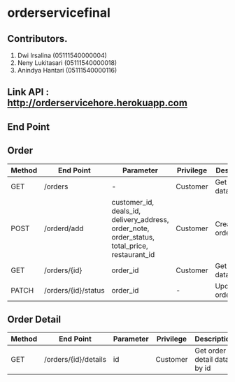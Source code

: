 # orderservicefinal

## Contributors.

1. Dwi Irsalina (05111540000004)
2. Neny Lukitasari (05111540000018)
3. Anindya Hantari (05111540000116)

## Link API : http://orderservicehore.herokuapp.com

## End Point


**Order**
---
| Method | End Point | Parameter | Privilege | Description |
| ------------- | ------------- | ------------- | ------------- | ------------- |
|GET| /orders| - | Customer | Get all order data |
|POST| /orderd/add |customer_id, deals_id, delivery_address, order_note, order_status, total_price, restaurant_id | Customer | Create order |
|GET| /orders/{id} |order_id| Customer | Get order data by id |
|PATCH| /orders/{id}/status | order_id | - | Update order_status |


**Order Detail**
---
| Method | End Point | Parameter | Privilege | Description |
| ------------- | ------------- | ------------- | ------------- | ------------- |
|GET| /orders/{id}/details| id | Customer | Get order detail data by id |
